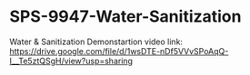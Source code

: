 # SPS-9947-Water-Sanitization
Water &amp; Sanitization
Demonstartion video link: https://drive.google.com/file/d/1wsDTE-nDf5VVvSPoAqQ-I__Te5ztQSgH/view?usp=sharing
